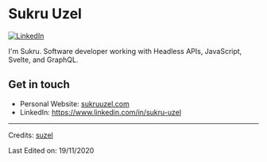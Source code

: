 # Sukru Uzel

[![LinkedIn](https://img.shields.io/badge/LinkedIn-blue?style=flat&logo=linkedin&labelColor=blue)](https://www.linkedin.com/in/sukru-uzel)

I'm Sukru. Software developer working with Headless APIs, JavaScript, Svelte, and GraphQL.

## Get in touch
- Personal Website: [sukruuzel.com](https://www.sukruuzel.com)
- LinkedIn: https://www.linkedin.com/in/sukru-uzel
-----
Credits: [suzel](https://github.com/suzel)

Last Edited on: 19/11/2020